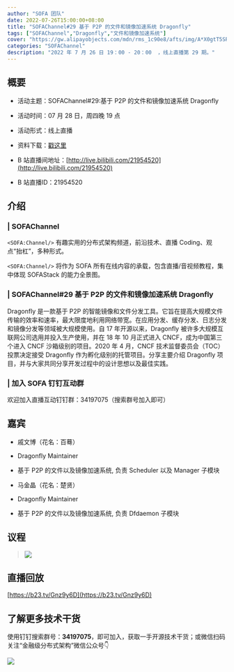 ```yaml
---
author: "SOFA 团队"
date: 2022-07-26T15:00:00+08:00
title: "SOFAChannel#29 基于 P2P 的文件和镜像加速系统 Dragonfly"
tags: ["SOFAChannel","Dragonfly","文件和镜像加速系统"]
cover: "https://gw.alipayobjects.com/mdn/rms_1c90e8/afts/img/A*X0gtT5SRL84AAAAAAAAAAAAAARQnAQ"
categories: "SOFAChannel"
description: "2022 年 7 月 26 日 19：00 - 20：00  ，线上直播第 29 期。"
---
```


## 概要

- 活动主题：SOFAChannel#29:基于 P2P 的文件和镜像加速系统 Dragonfly

- 活动时间：07 月 28 日，周四晚 19 点

- 活动形式：线上直播

- 资料下载：[戳这里](https://gw.alipayobjects.com/os/bmw-prod/1a9dba2d-ba0a-409b-84b7-077c5bc312da.pdf)

- B 站直播间地址：[http://live.bilibili.com/21954520](http://live.bilibili.com/21954520)

- B 站直播ID：21954520

## 介绍

### | SOFAChannel

`<SOFA:Channel/>` 有趣实用的分布式架构频道，前沿技术、直播 Coding、观点“抬杠”，多种形式。

`<SOFA:Channel/>` 将作为 SOFA 所有在线内容的承载，包含直播/音视频教程，集中体现 SOFAStack 的能力全景图。

### | SOFAChannel#29 基于 P2P 的文件和镜像加速系统 Dragonfly

Dragonfly 是一款基于 P2P 的智能镜像和文件分发工具。它旨在提高大规模文件传输的效率和速率，最大限度地利用网络带宽。在应用分发、缓存分发、日志分发和镜像分发等领域被大规模使用。自 17 年开源以来，Dragonfly 被许多大规模互联网公司选用并投入生产使用，并在 18 年 10 月正式进入 CNCF，成为中国第三个进入 CNCF 沙箱级别的项目。2020 年 4 月，CNCF 技术监督委员会（TOC）投票决定接受 Dragonfly 作为孵化级别的托管项目。分享主要介绍 Dragonfly 项目，并与大家共同分享开发过程中的设计思想以及最佳实践。

### | 加入 SOFA 钉钉互动群

欢迎加入直播互动钉钉群：34197075（搜索群号加入即可）

## 嘉宾

- 戚文博（花名：百蓦）

- Dragonfly Maintainer

- 基于 P2P 的文件以及镜像加速系统, 负责 Scheduler 以及 Manager 子模块

- 马金晶（花名：楚贤）

- Dragonfly Maintainer

- 基于 P2P 的文件以及镜像加速系统, 负责 Dfdaemon 子模块

## 议程

>![](https://gw.alipayobjects.com/mdn/rms_1c90e8/afts/img/A*QzkPQIHadrsAAAAAAAAAAAAAARQnAQ)

## 直播回放

[https://b23.tv/Gnz9y6D](https://b23.tv/Gnz9y6D)

## 了解更多技术干货

使用钉钉搜索群号：**34197075**，即可加入，获取一手开源技术干货；或微信扫码关注“金融级分布式架构”微信公众号👇

![](https://gw.alipayobjects.com/mdn/rms_1c90e8/afts/img/A*_a06Q7zMKnwAAAAAAAAAAAAAARQnAQ)

